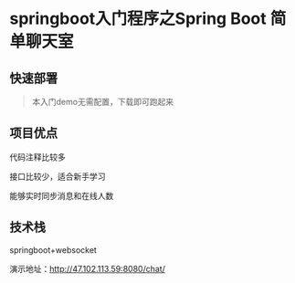 # springboot入门程序之Spring Boot 简单聊天室

## 快速部署

>本入门demo无需配置，下载即可跑起来

## 项目优点

代码注释比较多

接口比较少，适合新手学习

能够实时同步消息和在线人数

## 技术栈

springboot+websocket

演示地址：http://47.102.113.59:8080/chat/

